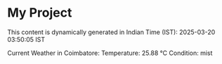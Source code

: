 # My Project

This content is dynamically generated in Indian Time (IST): 2025-03-20 03:50:05 IST


Current Weather in Coimbatore:
Temperature: 25.88 °C
Condition: mist
